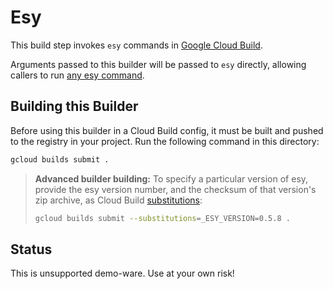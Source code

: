 # Esy

This build step invokes `esy` commands in [Google Cloud Build](https://cloud.google.com/cloud-build).

Arguments passed to this builder will be passed to `esy` directly, allowing
callers to run [any esy command](https://esy.sh/docs/en/commands.html).

## Building this Builder

Before using this builder in a Cloud Build config, it must be built and pushed to the registry in your 
project. Run the following command in this directory:

```bash
gcloud builds submit .
```

> **Advanced builder building:** To specify a particular version of esy, provide the esy version
> number, and the checksum of that version's zip archive, as Cloud Build [substitutions](https://cloud.google.com/cloud-build/docs/configuring-builds/substitute-variable-values#using_user-defined_substitutions):
>
> ```bash
> gcloud builds submit --substitutions=_ESY_VERSION=0.5.8 .
> ```

## Status

This is unsupported demo-ware. Use at your own risk!
